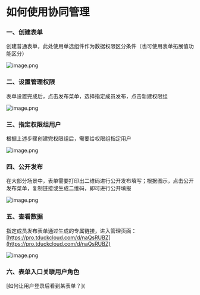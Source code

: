 # 如何使用协同管理

<a name="cF0KO"></a>

### 一、创建表单

创建普通表单，此处使用单选组件作为数据权限区分条件（也可使用表单拓展值功能区分）

![image.png](https://oss.tduckcloud.com/1653115619137-536ac102-e40f-4628-88ef-5ae0eb18377e.png)

### 二、设置管理权限

表单设置完成后，点击发布菜单，选择指定成员发布，点击新建权限组

![image.png](https://oss.tduckcloud.com/1653115828743-0004bff0-a7cf-4f80-a445-a523228c1220.png)

### 三、指定权限组用户

根据上述步骤创建完权限组后，需要给权限组指定用户

![image.png](https://oss.tduckcloud.com/1653116191146-2da240b2-d655-47a1-b5f4-4c8c86a2aedd.png)

### 四、公开发布

在大部分场景中，表单需要打印出二维码进行公开发布填写；根据图示，点击公开发布菜单，复制链接或生成二维码，即可进行公开填报

![image.png](https://oss.tduckcloud.com/1653116704641-bab24a04-3aef-4044-aea7-20d792053998.png)

### 五、查看数据

指定成员发布表单通过生成的专属链接，进入管理页面：[https://pro.tduckcloud.com/d/naQsRUBZ](https://pro.tduckcloud.com/d/naQsRUBZ)

![image.png](https://oss.tduckcloud.com/1653116397782-5f31f991-91bf-49b8-8ea5-dab4ed232b3f.png)

### 六、表单入口关联用户角色

[如何让用户登录后看到某表单？](
